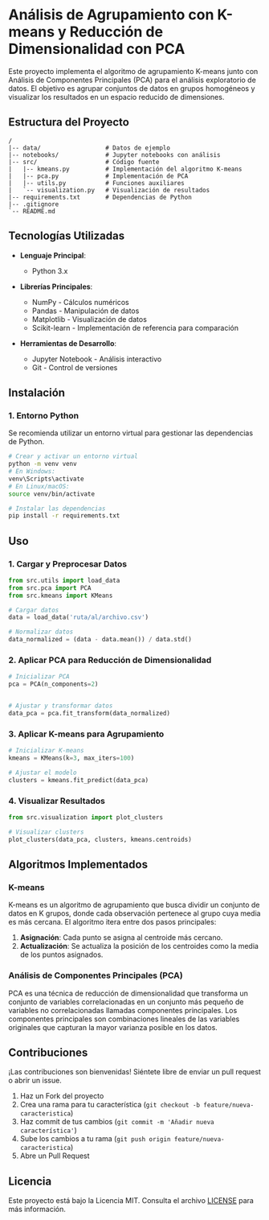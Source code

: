 # Análisis de Agrupamiento con K-means y Reducción de Dimensionalidad con PCA

Este proyecto implementa el algoritmo de agrupamiento K-means junto con Análisis de Componentes Principales (PCA) para el análisis exploratorio de datos. El objetivo es agrupar conjuntos de datos en grupos homogéneos y visualizar los resultados en un espacio reducido de dimensiones.

## Estructura del Proyecto

```
/
|-- data/                  # Datos de ejemplo
|-- notebooks/             # Jupyter notebooks con análisis
|-- src/                   # Código fuente
|   |-- kmeans.py          # Implementación del algoritmo K-means
|   |-- pca.py             # Implementación de PCA
|   |-- utils.py           # Funciones auxiliares
|   `-- visualization.py   # Visualización de resultados
|-- requirements.txt       # Dependencias de Python
|-- .gitignore
`-- README.md
```

## Tecnologías Utilizadas

*   **Lenguaje Principal**:
    *   Python 3.x

*   **Librerías Principales**:
    *   NumPy - Cálculos numéricos
    *   Pandas - Manipulación de datos
    *   Matplotlib - Visualización de datos
    *   Scikit-learn - Implementación de referencia para comparación

*   **Herramientas de Desarrollo**:
    *   Jupyter Notebook - Análisis interactivo
    *   Git - Control de versiones

## Instalación

### 1. Entorno Python

Se recomienda utilizar un entorno virtual para gestionar las dependencias de Python.

```bash
# Crear y activar un entorno virtual
python -m venv venv
# En Windows:
venv\Scripts\activate
# En Linux/macOS:
source venv/bin/activate

# Instalar las dependencias
pip install -r requirements.txt
```

## Uso

### 1. Cargar y Preprocesar Datos

```python
from src.utils import load_data
from src.pca import PCA
from src.kmeans import KMeans

# Cargar datos
data = load_data('ruta/al/archivo.csv')

# Normalizar datos
data_normalized = (data - data.mean()) / data.std()
```

### 2. Aplicar PCA para Reducción de Dimensionalidad

```python
# Inicializar PCA
pca = PCA(n_components=2)


# Ajustar y transformar datos
data_pca = pca.fit_transform(data_normalized)
```

### 3. Aplicar K-means para Agrupamiento

```python
# Inicializar K-means
kmeans = KMeans(k=3, max_iters=100)

# Ajustar el modelo
clusters = kmeans.fit_predict(data_pca)
```

### 4. Visualizar Resultados

```python
from src.visualization import plot_clusters

# Visualizar clusters
plot_clusters(data_pca, clusters, kmeans.centroids)
```

## Algoritmos Implementados

### K-means

K-means es un algoritmo de agrupamiento que busca dividir un conjunto de datos en K grupos, donde cada observación pertenece al grupo cuya media es más cercana. El algoritmo itera entre dos pasos principales:

1. **Asignación**: Cada punto se asigna al centroide más cercano.
2. **Actualización**: Se actualiza la posición de los centroides como la media de los puntos asignados.

### Análisis de Componentes Principales (PCA)

PCA es una técnica de reducción de dimensionalidad que transforma un conjunto de variables correlacionadas en un conjunto más pequeño de variables no correlacionadas llamadas componentes principales. Los componentes principales son combinaciones lineales de las variables originales que capturan la mayor varianza posible en los datos.

## Contribuciones

¡Las contribuciones son bienvenidas! Siéntete libre de enviar un pull request o abrir un issue.

1.  Haz un Fork del proyecto
2.  Crea una rama para tu característica (`git checkout -b feature/nueva-caracteristica`)
3.  Haz commit de tus cambios (`git commit -m 'Añadir nueva característica'`)
4.  Sube los cambios a tu rama (`git push origin feature/nueva-caracteristica`)
5.  Abre un Pull Request

## Licencia

Este proyecto está bajo la Licencia MIT. Consulta el archivo [LICENSE](LICENSE) para más información.
